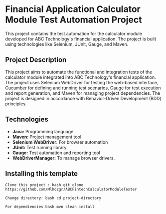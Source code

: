 # Financial Application Calculator Module Test Automation Project

This project contains the test automation for the calculator module developed for ABC Technology's financial application. The project is built using technologies like Selenium, JUnit, Gauge, and Maven.

##  Project Description

This project aims to automate the functional and integration tests of the calculator module integrated into ABC Technology's financial application. The project uses Selenium WebDriver for testing the web-based interface, Cucumber for defining and running test scenarios, Gauge for test execution and report generation, and Maven for managing project dependencies. The project is designed in accordance with Behavior-Driven Development (BDD) principles.

##  Technologies

*   **Java:** Programming language
*   **Maven:** Project management tool
*   **Selenium WebDriver:** For browser automation
*   **JUnit:** Test running library
*   **Gauge:** Test automation and reporting tool
*   **WebDriverManager:** To manage browser drivers.


## Installing this template

    Clone this project : bash git clone https://github.com/Mlhozgr/ABCFintechCalculatorModuleTester

    Change directory: bash cd project-directory

    For dependiencies bash mvn clean install


 

